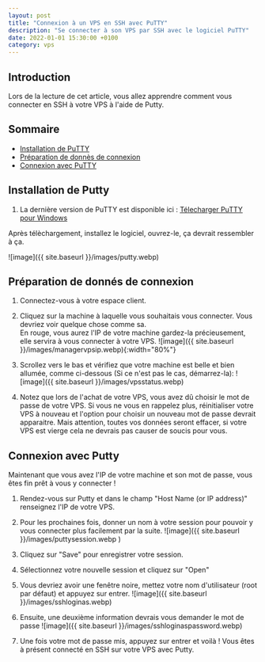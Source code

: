 ```yaml
---
layout: post
title: "Connexion à un VPS en SSH avec PuTTY"
description: "Se connecter à son VPS par SSH avec le logiciel PuTTY"
date: 2022-01-01 15:30:00 +0100
category: vps
---
```


## Introduction

 Lors de la lecture de cet article, vous allez apprendre comment vous connecter en SSH à votre VPS à l'aide de Putty.

## Sommaire
- [Installation de PuTTY](#installation-de-putty)
- [Préparation de donnès de connexion](#preparation-de-donnès-de-connexion)
- [Connexion avec PuTTY](#connexion-avec-putty)

## Installation de Putty

1) La dernière version de PuTTY est disponible ici : [Télecharger PuTTY pour Windows](https://the.earth.li/~sgtatham/putty/latest/w32/putty.exe)

Après télèchargement, installez le logiciel, ouvrez-le, ça devrait ressembler à ça. 

![image]({{ site.baseurl }}/images/putty.webp)

## Préparation de donnés de connexion

1) Connectez-vous à votre espace client.
2) Cliquez sur la machine à laquelle vous souhaitais vous connecter. Vous devriez voir quelque chose comme sa.  
En rouge, vous aurez l'IP de votre machine gardez-la précieusement, elle servira à vous connecter à votre VPS.
![image]({{ site.baseurl }}/images/managervpsip.webp){:width="80%"}

3) Scrollez vers le bas et vérifiez que votre machine est belle et bien allumée, comme ci-dessous (Si ce n'est pas le cas, démarrez-la):
![image]({{ site.baseurl }}/images/vpsstatus.webp)

4) Notez que lors de l'achat de votre VPS, vous avez dû choisir le mot de passe de votre VPS. Si vous ne vous en rappelez plus, réinitialiser votre VPS à nouveau et l'option pour choisir un nouveau mot de passe devrait apparaitre. Mais attention, toutes vos données seront effacer, si votre VPS est vierge cela ne devrais pas causer de soucis pour vous.

## Connexion avec Putty

Maintenant que vous avez l'IP de votre machine et son mot de passe, vous êtes fin prêt à vous y connecter !
1) Rendez-vous sur Putty et dans le champ "Host Name (or IP address)" renseignez l'IP de votre VPS.
2) Pour les prochaines fois, donner un nom à votre session pour pouvoir y vous connecter plus facilement par la suite.
![image]({{ site.baseurl }}/images/puttysession.webp )
3) Cliquez sur "Save" pour enregistrer votre session.
4) Sélectionnez votre nouvelle session et cliquez sur "Open"
5) Vous devriez avoir une fenêtre noire, mettez votre nom d'utilisateur (root par défaut) et appuyez sur entrer.
![image]({{ site.baseurl }}/images/sshloginas.webp)

6) Ensuite, une deuxième information devrais vous demander le mot de passe
![image]({{ site.baseurl }}/images/sshloginaspassword.webp)

7) Une fois votre mot de passe mis, appuyez sur entrer et voilà ! Vous êtes à présent connecté en SSH sur votre VPS avec Putty.
